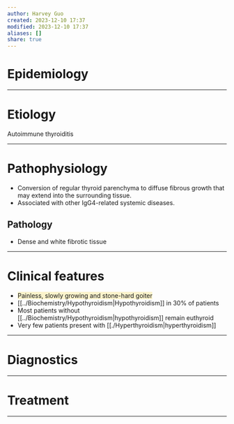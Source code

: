 ```yaml
---
author: Harvey Guo
created: 2023-12-10 17:37
modified: 2023-12-10 17:37
aliases: []
share: true
---
```


# Epidemiology


---
# Etiology
Autoimmune thyroiditis

---
# Pathophysiology
- Conversion of regular thyroid parenchyma to diffuse fibrous growth that may extend into the surrounding tissue.
- Associated with other IgG4-related systemic diseases.
## Pathology
- Dense and white fibrotic tissue

---
# Clinical features
- <span style="background:rgba(240, 200, 0, 0.2)">Painless, slowly growing and stone-hard goiter</span>
- [[../Biochemistry/Hypothyroidism|Hypothyroidism]] in 30% of patients
- Most patients without [[../Biochemistry/Hypothyroidism|hypothyroidism]] remain euthyroid
- Very few patients present with [[./Hyperthyroidism|hyperthyroidism]]

---
# Diagnostics


---
# Treatment


---
